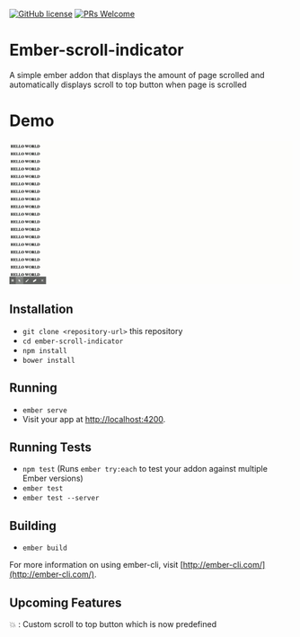 [![GitHub license](https://img.shields.io/github/license/Naereen/StrapDown.js.svg)](https://github.com/Naereen/StrapDown.js/blob/master/LICENSE)
[![PRs Welcome](https://img.shields.io/badge/PRs-welcome-brightgreen.svg?style=flat-square)](http://makeapullrequest.com)

# Ember-scroll-indicator

A simple ember addon that displays the amount of page scrolled and automatically displays scroll to top button when page is scrolled

# Demo

![GIF](https://github.com/kskashyap94/ember-scroll-indicator/blob/master/demo/Demo.gif)

## Installation

* `git clone <repository-url>` this repository
* `cd ember-scroll-indicator`
* `npm install`
* `bower install`

## Running

* `ember serve`
* Visit your app at [http://localhost:4200](http://localhost:4200).

## Running Tests

* `npm test` (Runs `ember try:each` to test your addon against multiple Ember versions)
* `ember test`
* `ember test --server`

## Building

* `ember build`

For more information on using ember-cli, visit [http://ember-cli.com/](http://ember-cli.com/).

## Upcoming Features
:boom:	: Custom scroll to top button which is now predefined

